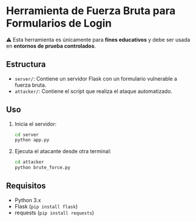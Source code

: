 # Herramienta de Fuerza Bruta para Formularios de Login

⚠️ Esta herramienta es únicamente para **fines educativos** y debe ser usada en **entornos de prueba controlados**.

## Estructura

- `server/`: Contiene un servidor Flask con un formulario vulnerable a fuerza bruta.
- `attacker/`: Contiene el script que realiza el ataque automatizado.

## Uso

1. Inicia el servidor:
   ```bash
   cd server
   python app.py
   ```

2. Ejecuta el atacante desde otra terminal:
   ```bash
   cd attacker
   python brute_force.py
   ```

## Requisitos

- Python 3.x
- Flask (`pip install flask`)
- requests (`pip install requests`)
